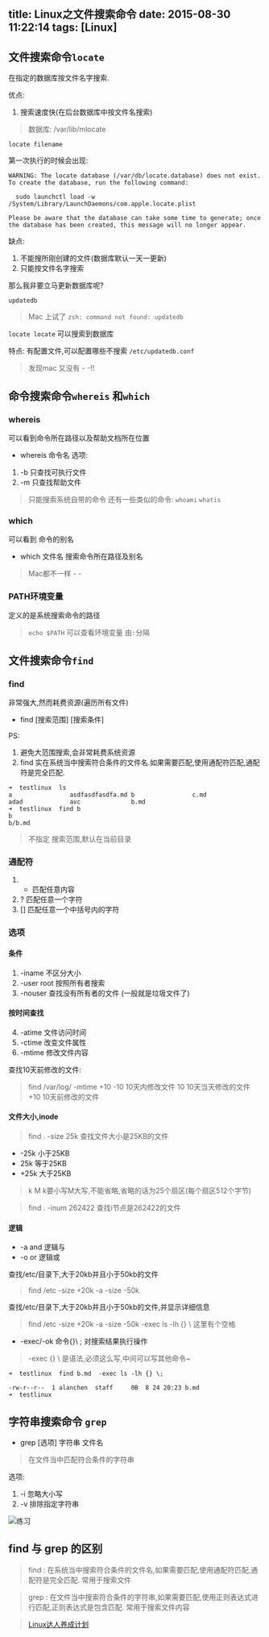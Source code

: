 title: Linux之文件搜索命令
date: 2015-08-30 11:22:14
tags: [Linux]
---

## 文件搜索命令`locate`

在指定的数据库按文件名字搜索.

优点:
1. 搜索速度快(在后台数据库中按文件名搜索)

> 数据库: /var/lib/mlocate

```
locate filename
```
第一次执行的时候会出现:
```
WARNING: The locate database (/var/db/locate.database) does not exist.
To create the database, run the following command:

  sudo launchctl load -w /System/Library/LaunchDaemons/com.apple.locate.plist

Please be aware that the database can take some time to generate; once
the database has been created, this message will no longer appear.
```

缺点:
1. 不能搜所刚创建的文件(数据库默认一天一更新)
2. 只能按文件名字搜索

那么我非要立马更新数据库呢?

<!-- more -->


```
updatedb
```
> Mac 上试了 `zsh: command not found: updatedb`

`locate locate` 可以搜索到数据库

特点:
有配置文件,可以配置哪些不搜索
`/etc/updatedb.conf`
> 发现mac 又没有 - -!!

## 命令搜索命令`whereis` 和`which`

### whereis

可以看到命令所在路径以及帮助文档所在位置
- whereis 命令名
选项:
1. -b 只查找可执行文件
2. -m 只查找帮助文件

> 只能搜索系统自带的命令
> 还有一些类似的命令: `whoami` `whatis`

### which
可以看到 命令的别名
- which 文件名
搜索命令所在路径及别名

> Mac都不一样 - -

### PATH环境变量
定义的是系统搜索命令的路径
> `echo $PATH` 可以查看环境变量 由`:`分隔


## 文件搜索命令`find`

### find
非常强大,然而耗费资源(遍历所有文件)

- find [搜索范围] [搜索条件]

PS:
1. 避免大范围搜索,会非常耗费系统资源
2. find 实在系统当中搜索符合条件的文件名.如果需要匹配,使用通配符匹配,通配符是完全匹配.

```
➜  testlinux  ls
a                asdfasdfasdfa.md b                c.md
adad             avc              b.md
➜  testlinux  find b
b
b/b.md
```
> 不指定 搜索范围,默认在当前目录

### 通配符

1. * 匹配任意内容
2. ? 匹配任意一个字符
3. [] 匹配任意一个中括号内的字符

### 选项

####  条件

1. -iname 不区分大小
2. -user root 按照所有者搜索
3. -nouser 查找没有所有者的文件 (一般就是垃圾文件了)

#### 按时间查找

4. -atime 文件访问时间
5. -ctime 改变文件属性
6. -mtime 修改文件内容

查找10天前修改的文件:
> find /var/log/ -mtime +10
-10 10天内修改文件
10 10天当天修改的文件
+10 10天前修改的文件

#### 文件大小,inode

> find . -size 25k 查找文件大小是25KB的文件

- -25k 小于25KB
- 25k  等于25KB
- +25k 大于25KB

> k M k要小写M大写,不能省略,省略的话为25个扇区(每个扇区512个字节)

> find . -inum 262422 查找i节点是262422的文件

#### 逻辑

- -a  and 逻辑与
- -o or 逻辑或

查找/etc/目录下,大于20kb并且小于50kb的文件
> find /etc -size +20k -a -size -50k

查找/etc/目录下,大于20kb并且小于50kb的文件,并显示详细信息
> find /etc -size +20k -a -size -50k -exec ls -lh {} \ 这里有个空格

- -exec/-ok 命令{}\ ; 对搜索结果执行操作

> -exec {} \ 是语法,必须这么写,中间可以写其他命令~

```
➜  testlinux  find b.md  -exec ls -lh {} \;

-rw-r--r--  1 alanchen  staff     0B  8 24 20:23 b.md
➜  testlinux
```

## 字符串搜索命令 `grep`

- grep [选项] 字符串 文件名

> 在文件当中匹配符合条件的字符串

选项:
1. -i 忽略大小写
2. -v 排除指定字符串

![练习](http://7xjgcv.com1.z0.glb.clouddn.com/linux_16.png)


## find 与 grep 的区别

> find : 在系统当中搜索符合条件的文件名,如果需要匹配,使用通配符匹配,通配符是完全匹配.
常用于搜索文件

> grep : 在文件当中搜索符合条件的字符串,如果需要匹配,使用正则表达式进行匹配,正则表达式是包含匹配.
常用于搜索文件内容


> [Linux达人养成计划](http://www.imooc.com/video/4048)
